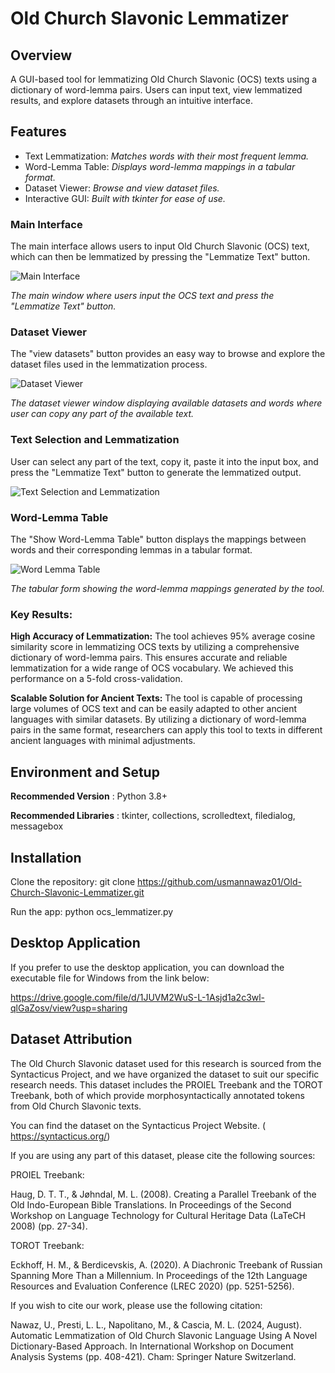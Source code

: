 # Old Church Slavonic Lemmatizer

## Overview

A GUI-based tool for lemmatizing Old Church Slavonic (OCS) texts using a dictionary of word-lemma pairs. Users can input text, view lemmatized results, and explore datasets through 
an intuitive interface.

## Features

* Text Lemmatization: 
                   *Matches words with their most frequent lemma.*
* Word-Lemma Table: 
                  *Displays word-lemma mappings in a tabular format.*
* Dataset Viewer:
                   *Browse and view dataset files.*
* Interactive GUI: 
                  *Built with tkinter for ease of use.*

### Main Interface
The main interface allows users to input Old Church Slavonic (OCS) text, which can then be lemmatized by pressing the "Lemmatize Text" button.

![Main Interface](interface/interface.png)

*The main window where users input the OCS text and press the "Lemmatize Text" button.*

### Dataset Viewer
The "view datasets" button provides an easy way to browse and explore the dataset files used in the lemmatization process.

![Dataset Viewer](interface/tab.PNG)

*The dataset viewer window displaying available datasets and words where user can copy any part of the available text.*

### Text Selection and Lemmatization
User can select any part of the text, copy it, paste it into the input box, and press the "Lemmatize Text" button to generate the lemmatized output.

![Text Selection and Lemmatization](interface/ouput.png)


### Word-Lemma Table
The "Show Word-Lemma Table" button displays the mappings between words and their corresponding lemmas in a tabular format.

![Word Lemma Table](interface/table.png)

*The tabular form showing the word-lemma mappings generated by the tool.*


### Key Results:
 **High Accuracy of Lemmatization:** The tool achieves 95% average cosine similarity score in lemmatizing OCS texts by utilizing a comprehensive dictionary of word-lemma pairs. This ensures accurate and reliable lemmatization for a wide range of OCS vocabulary. We achieved this performance on a 5-fold cross-validation.
   



 **Scalable Solution for Ancient Texts:** The tool is capable of processing large volumes of OCS text and can be easily adapted to other ancient languages with similar datasets. By utilizing a dictionary of word-lemma pairs in the same format, researchers can apply this tool to texts in different ancient languages with minimal adjustments.

## Environment and Setup
 **Recommended Version** : Python 3.8+
 
 **Recommended Libraries** : tkinter, collections, scrolledtext, filedialog, messagebox

## Installation
Clone the repository:
git clone https://github.com/usmannawaz01/Old-Church-Slavonic-Lemmatizer.git

Run the app:
python ocs_lemmatizer.py

## Desktop Application
If you prefer to use the desktop application, you can download the executable file for Windows from the link below:

https://drive.google.com/file/d/1JUVM2WuS-L-1Asjd1a2c3wl-qlGaZosv/view?usp=sharing

## Dataset Attribution
The Old Church Slavonic dataset used for this research is sourced from the Syntacticus Project, and we have organized the dataset to suit our specific research needs.
This dataset includes the PROIEL Treebank and the TOROT Treebank, both of which provide morphosyntactically annotated tokens from Old Church Slavonic texts.

You can find the dataset on the Syntacticus Project Website. ( https://syntacticus.org/)

If you are using any part of this dataset, please cite the following sources:

PROIEL Treebank:

Haug, D. T. T., & Jøhndal, M. L. (2008). Creating a Parallel Treebank of the Old Indo-European Bible Translations. In Proceedings of the Second Workshop on Language Technology for Cultural Heritage Data (LaTeCH 2008) (pp. 27-34). 

TOROT Treebank:

Eckhoff, H. M., & Berdicevskis, A. (2020). A Diachronic Treebank of Russian Spanning More Than a Millennium. In Proceedings of the 12th Language Resources and Evaluation Conference (LREC 2020) (pp. 5251-5256).

If you wish to cite our work, please use the following citation:

Nawaz, U., Presti, L. L., Napolitano, M., & Cascia, M. L. (2024, August). Automatic Lemmatization of Old Church Slavonic Language Using A Novel Dictionary-Based Approach. In International Workshop on Document Analysis Systems (pp. 408-421). Cham: Springer Nature Switzerland.







